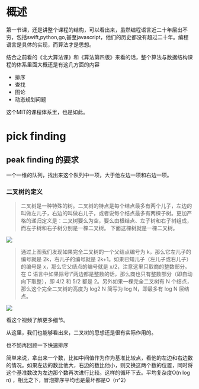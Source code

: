 # 概述

第一节课，还是讲整个课程的结构，可以看出来，虽然编程语言近二十年层出不穷，包括swift,python,go,甚至javascript，他们的历史都没有超过二十年。编程语言是具体的实现，而算法才是思想。

结合之前看的《北大算法课》和《算法第四版》来看的话，整个算法与数据结构课程的体系里面大概还是有这几方面的内容

- 排序
- 查找
- 图论
- 动态规划问题

这个MIT的课程体系里，也是如此。

# pick finding

## peak finding 的要求

一个一维的队列，找出来这个队列中一项，大于他左边一项和右边一项。

### 二叉树的定义

>二叉树是一种特殊的树。二叉树的特点是每个结点最多有两个儿子，左边的叫做左儿子，右边的叫做右儿子，或者说每个结点最多有两棵子树。更加严格的递归定义是：二叉树要么为空，要么由根结点、左子树和右子树组成，而左子树和右子树分别是一棵二叉树。 下面这棵树就是一棵二叉树。

![](http://wiki.jikexueyuan.com/project/easy-learn-algorithm/images/10.7.jpg)

>通过上图我们发现如果完全二叉树的一个父结点编号为 k，那么它左儿子的编号就是 2k，右儿子的编号就是 2k+1。如果已知儿子（左儿子或右儿子）的编号是 x，那么它父结点的编号就是 x/2，注意这里只取商的整数部分。在 C 语言中如果除号‘/’两边都是整数的话，那么商也只有整数部分（即自动向下取整），即 4/2 和 5/2 都是 2。另外如果一棵完全二叉树有 N 个结点，那么这个完全二叉树的高度为 log2 N 简写为 log N，即最多有 log N 层结点。


![](https://www.youtube.com/watch?time_continue=331&v=a7D77DdhlFc)

看这个视频了解更多细节。

从这里，我们也能够看出来，二叉树的思想还是很有实际作用的。

[](https://www.nczonline.net/blog/2012/11/27/computer-science-in-javascript-quicksort/)

也不妨再回顾一下快速排序

简单来说，拿出来一个数，比如中间值作为作为基准比较点，看他的左边和右边数的情况。如果左边的数比他大，右边的数比他小，则交换这两个数的位置，同时将这个基准数改为左边那个数再次进行比较。这样的循环下去。平均复杂度O(n log n) ，相比之下，冒泡排序平均也是最坏都是O（n^2）







